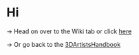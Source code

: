 # Hi
-> Head on over to the Wiki tab or click [here](https://github.com/Epicrex/AnatomyForArtists/wiki)

-> Or go back to the [3DArtistsHandbook](https://github.com/Epicrex/3DArtistsHandbook/wiki)
